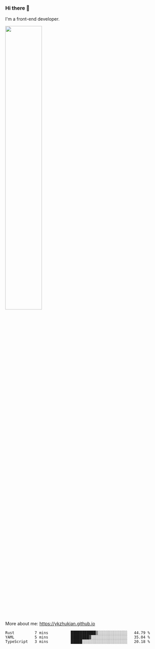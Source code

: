 ### Hi there 👋

I'm a front-end developer.

[<img width="48%" src="https://github-readme-stats.vercel.app/api?username=ykzhukian&show_icons=true&theme=dracula">](https://github.com/anuraghazra/github-readme-stats)

More about me: 
https://ykzhukian.github.io

<!--START_SECTION:waka-->

```text
Rust         7 mins          ███████████▒░░░░░░░░░░░░░   44.79 %
YAML         5 mins          ████████▓░░░░░░░░░░░░░░░░   35.04 %
TypeScript   3 mins          █████░░░░░░░░░░░░░░░░░░░░   20.18 %
```

<!--END_SECTION:waka-->
